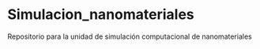 # Simulacion_nanomateriales
Repositorio para la unidad de simulación computacional de nanomateriales
